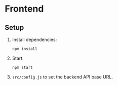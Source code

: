 # Frontend

## Setup

1. Install dependencies:
   ```
   npm install
   ```

2. Start:
   ```
   npm start
   ```

3. `src/config.js` to set the backend API base URL.
